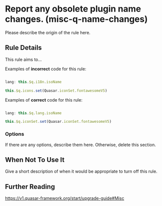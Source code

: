 # Report any obsolete plugin name changes. (misc-q-name-changes)

Please describe the origin of the rule here.


## Rule Details

This rule aims to...

Examples of **incorrect** code for this rule:

```js

lang: this.$q.i18n.isoName

this.$q.icons.set(Quasar.iconSet.fontawesomeV5)

```

Examples of **correct** code for this rule:

```js

lang: this.$q.lang.isoName

this.$q.iconSet.set(Quasar.iconSet.fontawesomeV5)

```

### Options

If there are any options, describe them here. Otherwise, delete this section.

## When Not To Use It

Give a short description of when it would be appropriate to turn off this rule.

## Further Reading

https://v1.quasar-framework.org/start/upgrade-guide#Misc
